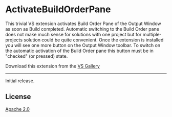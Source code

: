 # ActivateBuildOrderPane

This trivial VS extension activates Build Order Pane of the Output Window as soon as Build completed. Automatic 
switching to the Build Order pane does not make much sense for solutions with one project but for 
multiple-projects solution could be quite convenient. Once the extension is installed you will see 
one more button on the Output Window toolbar. To switch on the automatic activation of the Build 
Order pane this button must be in "checked" (or pressed) state.

Download this extension from the [VS Gallery](https://visualstudiogallery.msdn.microsoft.com/a734774b-aef4-438e-aca9-553eab82d338)

---------------------------------------

Initial release.


## License
[Apache 2.0](LICENSE.txt)